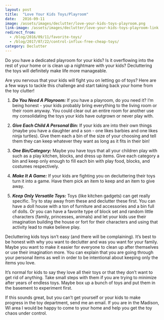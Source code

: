 ```yaml
---
layout: post
title:  "Love Your Kids Toys/Playroom"
date:   2016-09-11
image: /assets/images/declutter/love-your-kids-toys-playroom.png
link-image: /assets/images/declutter/love-your-kids-toys-playroom-link.png
redirect_from:
  - /blog/2016/09/11/favorite-toys/
  - /blog/2017/07/22/control-influx-free-cheap-toys/
category: Declutter
---
```


Do you have a dedicated playroom for your kids? Is it overflowing into the rest of your home or is clean up a nightmare with your kids? Decluttering the toys will definitely make life more manageable.

Are you nervous that your kids will fight you on letting go of toys? Here are a few ways to tackle this challenge and start taking back your home from the toy clutter!

1. ___Do You Need A Playroom:___ If you have a playroom, do you need it? I’m being honest - your kids probably bring everything to the living room or their room anyway. You could clear out an entire room for another use my consolidating the toys your kids have outgrown or never play with.

2. ___Give Each Child A Personal Bin:___ If your kids are into their own things (maybe you have a daughter and a son - one likes barbies and one likes ninja turtles). Give them each a bin of the size of your choosing and tell them they can keep whatever they want as long as it fits in their bin!

3. ___One Bin/Category:___  Maybe you have toys that all your children play with such as a play kitchen, blocks, and dress up items. Give each category a bin and keep only enough to fill each bin with play food, blocks, and costumes respectively.

4. ___Make It A Game:___ If your kids are fighting you on decluttering their toys turn it into a game. Have them pick an item to keep and an item to give away.

5. ___Keep Only Versatile Toys:___ Toys (like kitchen gadgets) can get really specific. Try to stay away from these and declutter these first. You can have a doll house with a ton of furniture and accessories and a bin full of dolls. Or you can have a favorite type of block set and random little characters (family, princesses, animals) and let your kids use their imagination building the house or fort for their characters and using that activity lead to make believe play.

Decluttering kids toys isn’t easy (and there will be complaining). It’s best to be honest with why you want to declutter and was you want for your family. Maybe you want to make it easier for everyone to clean up after themselves or use their imagination more. You can explain that you are going through your personal items as well in order to be intentional about keeping only the items you love.

It’s normal for kids to say they love all their toys or that they don’t want to get rid of anything. Take small steps with them if you are trying to minimize after years of endless toys. Maybe box up a bunch of toys and put them in the basement to experiment first.

<p class="call-to-action">If this sounds great, but you can’t get yourself or your kids to make progress in the toy department, send me an email. If you are in the Madison, WI area I would be happy to come to your home and help you get the toy chaos under control.</p>
